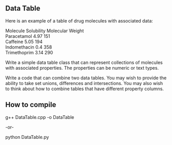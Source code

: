 
## Data Table

Here is an example of a table of drug molecules with associated data:

Molecule          Solubility              Molecular Weight  
Paracetamol       4.97                    151  
Caffeine          5.05                    194  
Indomethacin      0.4                     358  
Trimethoprim      3.14                    290  

Write a simple data table class that can represent collections of molecules with associated properties. 
The properties can be numeric or text types. 

Write a code that can combine two data tables. 
You may wish to provide the ability to take set unions, differences and intersections. 
You may also wish to think about how to combine tables that have different property columns.

## How to compile

g++ DataTable.cpp -o DataTable

-or-

python DataTable.py

